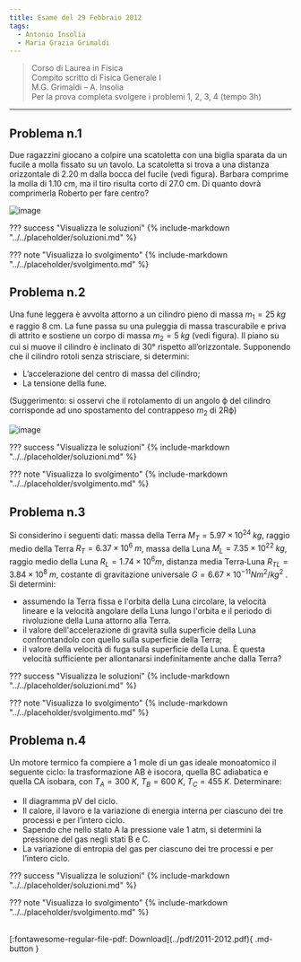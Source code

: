 ```yaml
---
title: Esame del 29 Febbraio 2012
tags:
  - Antonio Insolia
  - Maria Grazia Grimaldi
---
```


>Corso di Laurea in Fisica <br>
Compito scritto di Fisica Generale I <br>
M.G. Grimaldi – A. Insolia <br>
Per la prova completa svolgere i problemi 1, 2, 3, 4 (tempo 3h) <br>

---

## Problema n.1 
Due ragazzini giocano a colpire una scatoletta con una biglia sparata da un fucile a molla fissato su un tavolo. La scatoletta si trova a una distanza orizzontale di 2.20 m dalla bocca del fucile (vedi figura). Barbara comprime la molla di 1.10 cm, ma il tiro risulta corto di 27.0 cm. Di quanto dovrà comprimerla Roberto per fare centro?

![image](https://user-images.githubusercontent.com/77018886/153295334-3d9daa75-2c25-4015-897f-f82b051ca2d8.png)

??? success "Visualizza le soluzioni"
    {% include-markdown "../../placeholder/soluzioni.md" %}

??? note "Visualizza lo svolgimento"
    {% include-markdown "../../placeholder/svolgimento.md" %}

## Problema n.2 
Una fune leggera è avvolta attorno a un cilindro pieno di massa $m_1 = 25 \; kg$ e raggio 8 cm. La fune passa su una puleggia di massa trascurabile e priva di attrito e sostiene un corpo di massa $m_2 = 5 \; kg$ (vedi figura). Il piano su cui si muove il cilindro è inclinato di 30° rispetto all’orizzontale. Supponendo che il cilindro rotoli senza strisciare, si determini:

- L’accelerazione del centro di massa del cilindro;
- La tensione della fune.

(Suggerimento: si osservi che il rotolamento di un angolo ϕ del cilindro corrisponde ad uno spostamento
del contrappeso $m_2$ di 2Rϕ)

![image](https://user-images.githubusercontent.com/77018886/153295386-35e2a630-efdc-4b11-8b1f-e4546895320f.png)

??? success "Visualizza le soluzioni"
    {% include-markdown "../../placeholder/soluzioni.md" %}

??? note "Visualizza lo svolgimento"
    {% include-markdown "../../placeholder/svolgimento.md" %}

## Problema n.3 
Si considerino i seguenti dati: massa della Terra $M_T = 5.97 × 10^24 \; kg$, raggio medio della Terra $R_T = 6.37 × 10^6 \; m$, massa della Luna $M_L = 7.35 × 10^{22} \; kg$, raggio medio della Luna $R_L = 1.74 × 10^6 m$, distanza media Terra‐Luna $R_{TL}=3.84 × 10^8 \; m$, costante di gravitazione universale $G = 6.67 × 10^{-11} N m^2 /kg^2$ . Si determini:

- assumendo la Terra fissa e l'orbita della Luna circolare, la velocità lineare e la velocità angolare della Luna lungo l'orbita e il periodo di rivoluzione della Luna attorno alla Terra.
- il valore dell'accelerazione di gravità sulla superficie della Luna confrontandolo con quello sulla superficie della Terra;
- il valore della velocità di fuga sulla superficie della Luna. È questa velocità sufficiente per allontanarsi indefinitamente anche dalla Terra?

??? success "Visualizza le soluzioni"
    {% include-markdown "../../placeholder/soluzioni.md" %}

??? note "Visualizza lo svolgimento"
    {% include-markdown "../../placeholder/svolgimento.md" %}

## Problema n.4 
Un motore termico fa compiere a 1 mole di un gas ideale monoatomico il seguente ciclo: la trasformazione AB è isocora, quella BC adiabatica e quella CA isobara, con $T_A=300 \; K$, $T_B=600 \; K$, $T_C=455 \; K$. Determinare:

- Il diagramma pV del ciclo.
- Il calore, il lavoro e la variazione di energia interna per ciascuno dei tre processi e per l’intero ciclo.
- Sapendo che nello stato A la pressione vale 1 atm, si determini la pressione del gas negli stati B e C.
- La variazione di entropia del gas per ciascuno dei tre processi e per l’intero ciclo.

??? success "Visualizza le soluzioni"
    {% include-markdown "../../placeholder/soluzioni.md" %}

??? note "Visualizza lo svolgimento"
    {% include-markdown "../../placeholder/svolgimento.md" %}

<br>
[:fontawesome-regular-file-pdf: Download](../pdf/2011-2012.pdf){ .md-button }